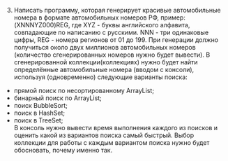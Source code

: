 3. Написать программу, которая генерирует красивые автомобильные номера в формате автомобильных номеров РФ, пример:
   (XNNNYZ000)REG, где XYZ - буквы английского алфавита, совпадающие по написанию с русскими.
   NNN - три одинаковые цифры, REG - номера регионов от 01 до 199.
   При генерации должно получиться около двух миллионов автомобильных номеров (количество сгенерированных номеров нужно будет вывести).
   В сгенерированной коллекции(коллекциях) нужно будет найти определённые автомобильные номера (вводом с консоли), используя (одновременно) следующие варианты поиска:
- прямой поиск по несортированному ArrayList;
- бинарный поиск по ArrayList; 
- поиск BubbleSort;
- поиск в HashSet;
- поиск в TreeSet;  
  В консоль нужно вывести время выполнения каждого из поисков и оценить какой из вариантов поиска самый быстрый.
  Выбор коллекции для работы с каждым вариантом поиска нужно будет обосновать, почему именно так.  